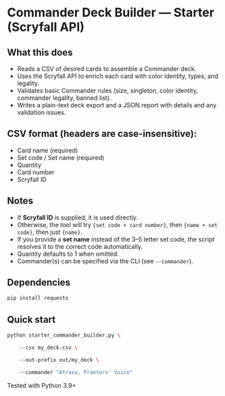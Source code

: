 # Commander Deck Builder — Starter (Scryfall API)

## What this does
- Reads a CSV of desired cards to assemble a Commander deck.
- Uses the Scryfall API to enrich each card with color identity, types, and legality.
- Validates basic Commander rules (size, singleton, color identity, commander legality, banned list).
- Writes a plain-text deck export and a JSON report with details and any validation issues.

## CSV format (headers are case-insensitive):
- Card name (required)
- Set code / Set name (required)
- Quantity
- Card number
- Scryfall ID

## Notes
- If **Scryfall ID** is supplied, it is used directly.
- Otherwise, the tool will try `{set code + card number}`, then `{name + set code}`, then just `{name}`.
- If you provide a **set name** instead of the 3–5 letter set code, the script resolves it to the correct code automatically.
- Quantity defaults to 1 when omitted.
- Commander(s) can be specified via the CLI (see `--commander`).

## Dependencies
```bash
pip install requests
```

## Quick start

```bash
python starter_commander_builder.py \

    --csv my_deck.csv \

    --out-prefix out/my_deck \

    --commander "Atraxa, Praetors' Voice"
```

Tested with Python 3.9+